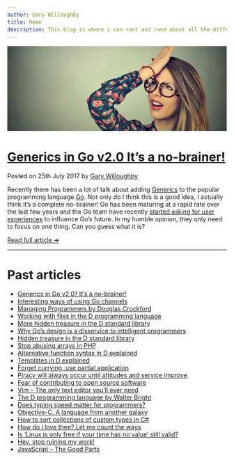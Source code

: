 ```yaml
---
author: Gary Willoughby
title: Home
description: This blog is where i can rant and rave about all the different aspects of software development, save code and ideas for later and somewhere where readers and i can both learn from each other. What better way is there to reach other like minded developers than to keep a journal of ideas and thoughts that hopefully will help our community as a whole. Plus, it’s also a storage facility for me, so i don’t forget this stuff!
---
```


[![](/articles/images/generics-in-go2-Its-a-no-brainer-banner.jpg)](/articles/generics-in-go2-Its-a-no-brainer.html)

# [Generics in Go v2.0 It’s a no-brainer!](/articles/generics-in-go2-Its-a-no-brainer.html)

<time>Posted on 25th July 2017 by [Gary Willoughby](/pages/about.html)</time>

Recently there has been a lot of talk about adding [Generics](https://en.wikipedia.org/wiki/Generic_programming) to the popular programming language [Go](https://golang.org/). Not only do I think this is a good idea, I actually think it’s a complete no-brainer! Go has been maturing at a rapid rate over the last few years and the Go team have recently [started asking for user experiences](https://github.com/golang/go/wiki/ExperienceReports) to influence Go’s future. In my humble opinion, they only need to focus on one thing. Can you guess what it is?

[Read full article ➔](/articles/generics-in-go2-Its-a-no-brainer.html)

---

# Past articles

* [Generics in Go v2.0? It’s a no-brainer!](/articles/generics-in-go2-Its-a-no-brainer.html)
* [Interesting ways of using Go channels](/articles/interesting-ways-of-using-go-channels.html)
* [Managing Programmers by Douglas Crockford](/articles/managing-programmers-by-douglas-crockford.html)
* [Working with files in the D programming language](/articles/working-with-files-in-the-d-programming-language.html)
* [More hidden treasure in the D standard library](/articles/more-hidden-treasure-in-the-d-standard-library.html)
* [Why Go’s design is a disservice to intelligent programmers](/articles/why-gos-design-is-a-disservice-to-intelligent-programmers.html)
* [Hidden treasure in the D standard library](/articles/hidden-treasure-in-the-d-standard-library.html)
* [Stop abusing arrays in PHP](/articles/stop-abusing-arrays-in-php.html)
* [Alternative function syntax in D explained](/articles/alternative-function-syntax-in-d-banner.html)
* [Templates in D explained](/articles/templates-in-d-explained.html)
* [Forget currying, use partial application](/articles/forget-currying-use-partial-application.html)
* [Piracy will always occur until attitudes and service improve](/articles/piracy-will-always-occur-until-attitudes-and-service-improve.html)
* [Fear of contributing to open source software](/articles/fear-of-contributing-to-open-source-software.html)
* [Vim – The only text editor you’ll ever need](/articles/vim-the-only-text-editor-youll-ever-need.html)
* [The D programming language by Walter Bright](/articles/the-d-programming-language-by-walter-bright.html)
* [Does typing speed matter for programmers?](/articles/does-typing-speed-matter-for-programmers.html)
* [Objective-C, A language from another galaxy](/articles/objective-c-a-language-from-another-galaxy.html)
* [How to sort collections of custom types in C#](/articles/how-to-sort-collections-of-custom-types-in-c-sharp.html)
* [How do i love thee? Let me count the ways](/articles/how-do-i-love-thee-let-me-count-the-ways.html)
* [Is ‘Linux is only free if your time has no value’ still valid?](/articles/is-linux-is-only-free-if-your-time-has-no-value-still-valid.html)
* [Hey, stop ruining my work!](/articles/hey-stop-ruining-my-work.html)
* [JavaScript – The Good Parts](/articles/javascript-the-good-parts.html)
